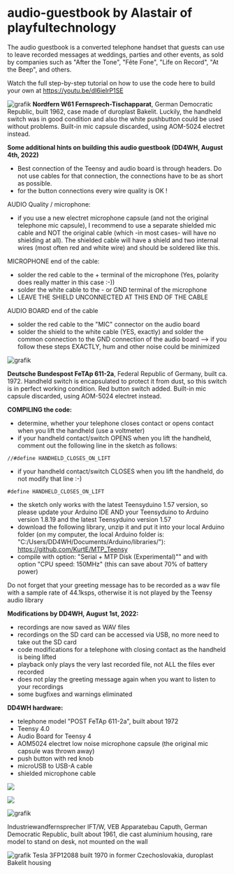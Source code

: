 # audio-guestbook by Alastair of playfultechnology
The audio guestbook is a converted telephone handset that guests can use to leave recorded messages at weddings, parties and other events, as sold by companies such as "After the Tone", "Fête Fone", "Life on Record", "At the Beep", and others.

Watch the full step-by-step tutorial on how to use the code here to build your own at https://youtu.be/dI6ielrP1SE

![grafik](https://user-images.githubusercontent.com/14326464/183045245-b6572d3d-1c0b-4fd0-9152-df6e01e44755.png)
**Nordfern W61 Fernsprech-Tischapparat**, German Democratic Republic, built 1962, case made of duroplast Bakelit. Luckily, the handheld switch was in good condition and also the white pushbutton could be used without problems. Built-in mic capsule discarded, using AOM-5024 electret instead.

**Some additional hints on building this audio guestbook (DD4WH, August 4th, 2022)**

* Best connection of the Teensy and audio board is through headers. Do not use cables for that connection, the connections have to be as short as possible.
* for the button connections every wire quality is OK !

AUDIO Quality / microphone:
* if you use a new electret microphone capsule (and not the original telephone mic capsule), I recommend to use a separate shielded mic cable and NOT the original cable (which -in most cases- will have no shielding at all). The shielded cable will have a shield and two internal wires (most often red and white wire) and should be soldered like this.

MICROPHONE end of the cable:
* solder the red cable to the + terminal of the microphone (Yes, polarity does really matter in this case :-))
* solder the white cable to the - or GND terminal of the microphone
* LEAVE THE SHIELD UNCONNECTED AT THIS END OF THE CABLE

AUDIO BOARD end of the cable
* solder the red cable to the "MIC" connector on the audio board
* solder the shield to the white cable (YES, exactly) and solder the common connection to the GND connection of the audio board
--> if you follow these steps EXACTLY, hum and other noise could be minimized

![grafik](https://user-images.githubusercontent.com/14326464/182857070-9d98190a-44d2-4ce2-9e2f-b01b3b82eaa5.png)

**Deutsche Bundespost FeTAp 611-2a**, Federal Republic of Germany, built ca. 1972. Handheld switch is encapsulated to protect it from dust, so this switch is in perfect working condition. Red button switch added. Built-in mic capsule discarded, using AOM-5024 electret instead. 


**COMPILING the code:**
* determine, whether your telephone closes contact or opens contact when you lift the handheld (use a voltmeter)
* if your handheld contact/switch OPENS when you lift the handheld, comment out the following line in the sketch as follows: 
 
`//#define HANDHELD_CLOSES_ON_LIFT` 
* if your handheld contact/switch CLOSES when you lift the handheld, do not modify that line :-)

`#define HANDHELD_CLOSES_ON_LIFT`
* the sketch only works with the latest Teensyduino 1.57 version, so please update your Arduino IDE AND your Teensyduino to Arduino version 1.8.19 and the latest Teensyduino version 1.57
* download the following library, unzip it and put it into your local Arduino folder (on my computer, the local Arduino folder is: "C:/Users/DD4WH/Documents/Arduino/libraries/"): https://github.com/KurtE/MTP_Teensy
* compile with option: "Serial + MTP Disk (Experimental)"" and with option "CPU speed: 150MHz" (this can save about 70% of battery power)

Do not forget that your greeting message has to be recorded as a wav file with a sample rate of 44.1ksps, otherwise it is not played by the Teensy audio library


**Modifications by DD4WH, August 1st, 2022:**
* recordings are now saved as WAV files
* recordings on the SD card can be accessed via USB, no more need to take out the SD card
* code modifications for a telephone with closing contact as the handheld is being lifted
* playback only plays the very last recorded file, not ALL the files ever recorded
* does not play the greeting message again when you want to listen to your recordings
* some bugfixes and warnings eliminated

**DD4WH hardware:**
* telephone model "POST FeTAp 611-2a", built about 1972
* Teensy 4.0
* Audio Board for Teensy 4
* AOM5024 electret low noise microphone capsule (the original mic capsule was thrown away)
* push button with red knob
* microUSB to USB-A cable 
* shielded microphone cable


![](https://github.com/playfultechnology/audio-guestbook/raw/main/thumbnail.jpg)

![](https://raw.githubusercontent.com/playfultechnology/audio-guestbook/main/AudioGuestbook_bb.jpg)

![grafik](https://user-images.githubusercontent.com/14326464/183258995-795e95d2-49ab-4112-8336-a490b0df10f7.png)

Industriewandfernsprecher IFT/W, VEB Apparatebau Caputh, German Democratic Republic, built about 1961, die cast aluminium housing, rare model to stand on desk, not mounted on the wall

![grafik](https://user-images.githubusercontent.com/14326464/183259028-9f9f51e8-5410-4730-9e2b-ce33327b757d.png)
Tesla 3FP12088 built 1970 in former Czechoslovakia, duroplast Bakelit housing





